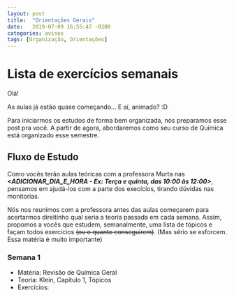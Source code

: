 ```yaml
---
layout: post
title:  "Orientações Gerais"
date:   2019-07-09 16:55:47 -0300
categories: avisos
tags: [Organização, Orientações]
---
```


# Lista de exercícios semanais


Olá!

As aulas já estão quase começando... E aí, animado? :D<br>

Para iniciarmos os estudos de forma bem organizada, nós preparamos esse post pra você. A partir de agora, abordaremos como seu curso de Química está organizado esse semestre.

## Fluxo de Estudo

Como vocês terão aulas teóricas com a professora Murta nas  ***<ADICIONAR_DIA_E_HORA - Ex: Terça e quinta, das 10:00 às 12:00>***, pensamos em ajudá-los com a parte dos execícios, tirando dúvidas nas monitorias.<br>

Nós nos reunimos com a professora antes das aulas começarem para acertarmos direitinho qual seria a teoria passada em cada semana. Assim, propomos a vocês que estudem, semanalmente, uma lista de tópicos e façam todos exercícios ~~(ou o quanto conseguirem)~~. (Mas sério se esforcem. Essa matéria é muito importante)


### Semana 1

 - Matéria:          Revisão de Química Geral
 - Teoria:          Klein, Capítulo 1, Tópicos
 - Exercícios:
